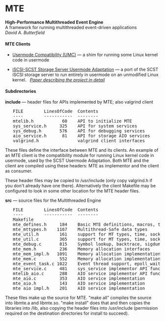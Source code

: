 # MTE
**High-Performance Multithreaded Event Engine**  
A framework for running multithreaded event-driven applications  
*David A. Butterfield*

#### MTE Clients

 + [Usermode Compatibility (UMC)](https://github.com/DavidButterfield/usermode_compat#user-content-usermode_compat
    "Usermode Compatibility for Linux Kernel Code (UMC)")
    &mdash; a shim for running some Linux kernel code in usermode

 + [iSCSI-SCST Storage Server Usermode Adaptation](https://github.com/DavidButterfield/SCST-Usermode-Adaptation#user-content-scst-usermode-adaptation
    "Usermode Compatibility for Linux Kernel Code (UMC)")
    &mdash; a port of the SCST iSCSI storage server to run entirely in usermode on an unmodified Linux kernel. &nbsp;
    [<I>Paper describing the project in detail</I>](https://davidbutterfield.github.io/SCST-Usermode-Adaptation/docs/SCST_Usermode.html
    "Paper describing the project in detail")

#### Subdirectories

 **include** &mdash; header files for APIs implemented by MTE; also valgrind client
<PRE>
   FILE        LinesOfCode  Contents
   ----        -----------  --------
   mtelib.h           60    API to initialize MTE
   sys_service.h     325    API for system services
   sys_debug.h       576    API for debugging services
   aio_service.h      81    API for storage AIO services
   valgrind.h               valgrind client interfaces
</PRE>
   These files define the interface between MTE and its clients.  An example
   of an MTE client is the compatibility module for running Linux kernel code
   in usermode, used by the SCST Usermode Adaptation.  Both MTE and the client
   are compiled using these headers:  MTE as implementor and the client as
   consumer.

   These header files may be copied to /usr/include (only copy valgrind.h if
   you don't already have one there).  Alternatively the client Makefile may
   be configured to look in some other location for the MTE header files.

 **src** &mdash; source files for the Multithreaded Engine
<PRE>
   FILE        LinesOfCode  Contents
   ----        -----------  --------
   Makefile
   mte_defines.h     184    Basic MTE definitions, macros, types
   mte_mttypes.h    1167    Multithread-Safe data types
   mte_util.h        161    support for MT types, time, sockets, random
   mte_util.c        365    support for MT types, time, sockets, random
   mte_debug.c       815    Symbol lookup, backtrace, sigdump, tcp_info
   mte_mem.h         236    Memory allocation interfaces
   mte_mem_impl.h   1091    Memory allocation implementation
   mte_mem.c         552    Memory allocation implementation
   mte_event_task.c 1022    Event thread support, epoll_wait(2) call
   mte_service.c     481    sys_service implementor API functions
   mtelib_aio.c      288    AIO service implementor API functions
   mte_aio.c         353    AIO service implementation
   mte_aio.h         143    AIO service implementation
   mte_aio_impl.h    201    AIO service implementation
</PRE>
   These files make up the source for MTE.  "make all" compiles the source
   into libmte.a and libmte.so.  "make install" does that and then copies the
   libraries into /lib, also copying the header files into /usr/include
   (permission required on the destination directories for install to succeed).

